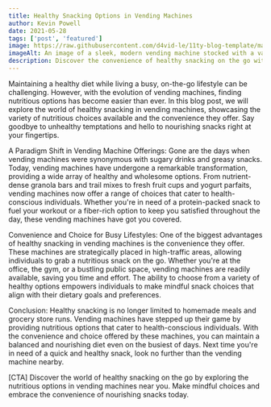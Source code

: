 ```yaml
---
title: Healthy Snacking Options in Vending Machines
author: Kevin Powell
date: 2021-05-28
tags: ['post', 'featured']
image: https://raw.githubusercontent.com/d4vid-le/11ty-blog-template/main/src/assets/blog/article-3.jpg
imageAlt: An image of a sleek, modern vending machine stocked with a variety of snacks and beverages, offering convenience and choice to users.
description: Discover the convenience of healthy snacking on the go with vending machines. This blog post explores the variety of nutritious options available, from protein-packed bars to fresh fruit cups. Make mindful choices and fuel your busy lifestyle with nourishing snacks right at your fingertips.
---
```


Maintaining a healthy diet while living a busy, on-the-go lifestyle can be challenging. However, with the evolution of vending machines, finding nutritious options has become easier than ever. In this blog post, we will explore the world of healthy snacking in vending machines, showcasing the variety of nutritious choices available and the convenience they offer. Say goodbye to unhealthy temptations and hello to nourishing snacks right at your fingertips.

A Paradigm Shift in Vending Machine Offerings:
Gone are the days when vending machines were synonymous with sugary drinks and greasy snacks. Today, vending machines have undergone a remarkable transformation, providing a wide array of healthy and wholesome options. From nutrient-dense granola bars and trail mixes to fresh fruit cups and yogurt parfaits, vending machines now offer a range of choices that cater to health-conscious individuals. Whether you're in need of a protein-packed snack to fuel your workout or a fiber-rich option to keep you satisfied throughout the day, these vending machines have got you covered.

Convenience and Choice for Busy Lifestyles:
One of the biggest advantages of healthy snacking in vending machines is the convenience they offer. These machines are strategically placed in high-traffic areas, allowing individuals to grab a nutritious snack on the go. Whether you're at the office, the gym, or a bustling public space, vending machines are readily available, saving you time and effort. The ability to choose from a variety of healthy options empowers individuals to make mindful snack choices that align with their dietary goals and preferences.

Conclusion:
Healthy snacking is no longer limited to homemade meals and grocery store runs. Vending machines have stepped up their game by providing nutritious options that cater to health-conscious individuals. With the convenience and choice offered by these machines, you can maintain a balanced and nourishing diet even on the busiest of days. Next time you're in need of a quick and healthy snack, look no further than the vending machine nearby.

[CTA] Discover the world of healthy snacking on the go by exploring the nutritious options in vending machines near you. Make mindful choices and embrace the convenience of nourishing snacks today.